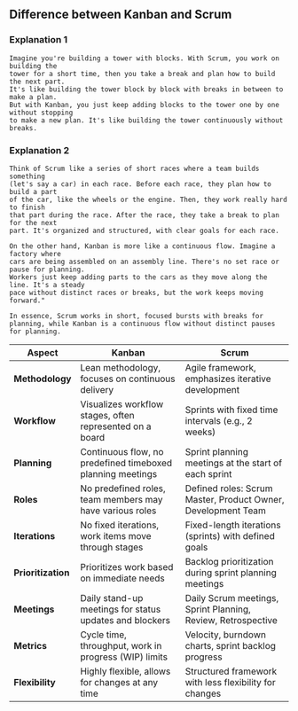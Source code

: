 ## Difference between Kanban and Scrum

### Explanation 1
```
Imagine you're building a tower with blocks. With Scrum, you work on building the 
tower for a short time, then you take a break and plan how to build the next part. 
It's like building the tower block by block with breaks in between to make a plan. 
But with Kanban, you just keep adding blocks to the tower one by one without stopping 
to make a new plan. It's like building the tower continuously without breaks.
```

### Explanation 2
```
Think of Scrum like a series of short races where a team builds something 
(let's say a car) in each race. Before each race, they plan how to build a part 
of the car, like the wheels or the engine. Then, they work really hard to finish 
that part during the race. After the race, they take a break to plan for the next 
part. It's organized and structured, with clear goals for each race.

On the other hand, Kanban is more like a continuous flow. Imagine a factory where 
cars are being assembled on an assembly line. There's no set race or pause for planning. 
Workers just keep adding parts to the cars as they move along the line. It's a steady 
pace without distinct races or breaks, but the work keeps moving forward."

In essence, Scrum works in short, focused bursts with breaks for planning, while Kanban is a continuous flow without distinct pauses for planning.
```

| Aspect         | Kanban                                                     | Scrum                                                       |
|----------------|------------------------------------------------------------|--------------------------------------------------------------|
| **Methodology**| Lean methodology, focuses on continuous delivery           | Agile framework, emphasizes iterative development            |
| **Workflow**   | Visualizes workflow stages, often represented on a board   | Sprints with fixed time intervals (e.g., 2 weeks)            |
| **Planning**   | Continuous flow, no predefined timeboxed planning meetings | Sprint planning meetings at the start of each sprint         |
| **Roles**      | No predefined roles, team members may have various roles   | Defined roles: Scrum Master, Product Owner, Development Team |
| **Iterations** | No fixed iterations, work items move through stages       | Fixed-length iterations (sprints) with defined goals         |
| **Prioritization** | Prioritizes work based on immediate needs                | Backlog prioritization during sprint planning meetings        |
| **Meetings**   | Daily stand-up meetings for status updates and blockers    | Daily Scrum meetings, Sprint Planning, Review, Retrospective|
| **Metrics**    | Cycle time, throughput, work in progress (WIP) limits     | Velocity, burndown charts, sprint backlog progress           |
| **Flexibility**| Highly flexible, allows for changes at any time            | Structured framework with less flexibility for changes       |
